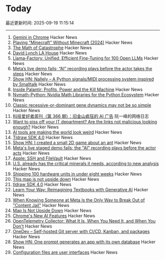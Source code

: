 # Today

最近更新时间: 2025-09-19 11:15:14

--- 
1. [Gemini in Chrome](https://gemini.google/overview/gemini-in-chrome/) Hacker News
2. [Playing “Minecraft” Without Minecraft (2024)](https://lenowo.org/viewtopic.php?t=5) Hacker News
3. [The Math of Catastrophe](https://www.quantamagazine.org/the-math-of-climate-change-tipping-points-20250915/) Hacker News
4. [David Lynch LA House](https://www.wallpaper.com/design-interiors/david-lynch-house-los-angeles-for-sale) Hacker News
5. [Llama-Factory: Unified, Efficient Fine-Tuning for 100 Open LLMs](https://github.com/hiyouga/LLaMA-Factory) Hacker News
6. [Meta’s live demo fails; “AI” recording plays before the actor takes the steps](https://www.reddit.com/r/LivestreamFail/comments/1nkbig7/metas_live_staged_demo_fails_the_ai_recording/) Hacker News
7. [Show HN: Nallely – A Python signals/MIDI processing system inspired by Smalltalk](https://dr-schlange.github.io/nallely-midi/) Hacker News
8. [Inside Palantir: Profits, Power and the Kill Machine](https://citizensreunited.substack.com/p/inside-palantir-profits-power-and) Hacker News
9. [Nvmath-Python: Nvidia Math Libraries for the Python Ecosystem](https://github.com/NVIDIA/nvmath-python) Hacker News
10. [Classic recessive-or-dominant gene dynamics may not be so simple](https://news.stanford.edu/stories/2025/09/classic-recessive-dominant-gene-dynamics-pesticide-resistance-research) Hacker News
11. [科技爱好者周刊（第 366 期）：旧金山疯狂的 AI 广告](http://www.ruanyifeng.com/blog/2025/09/weekly-issue-366.html) 阮一峰的网络日志
12. [Want to piss off your IT department? Are the links not malicious looking enough?](https://phishyurl.com/) Hacker News
13. [AI tools are making the world look weird](https://strat7.com/blogs/weird-in-weird-out/) Hacker News
14. [Tldraw SDK 4.0](https://tldraw.dev/blog/tldraw-sdk-4-0) Hacker News
15. [Show HN: I created a small 2D game about an ant](https://aanthonymax.github.io/ant-and-apples/) Hacker News
16. [Meta's live staged demo fails; the "AI" recording plays before the actor acts](https://old.reddit.com/r/LivestreamFail/comments/1nkbig7/metas_live_staged_demo_fails_the_ai_recording/) Hacker News
17. [Apple: SSH and FileVault](https://keith.github.io/xcode-man-pages/apple_ssh_and_filevault.7.html) Hacker News
18. [U.S. already has the critical minerals it needs, according to new analysis](https://www.minesnewsroom.com/news/us-already-has-critical-minerals-it-needs-theyre-being-thrown-away-new-analysis-shows) Hacker News
19. [Shipping 100 hardware units in under eight weeks](https://farhanhossain.substack.com/p/how-we-shipped-100-hardware-units) Hacker News
20. [This map is not upside down](https://www.maps.com/this-map-is-not-upside-down/) Hacker News
21. [tldraw SDK 4.0](https://tldraw.dev/blog/tldraw-sdk-4-0) Hacker News
22. [Learn Your Way: Reimagining Textbooks with Generative AI](https://research.google/blog/learn-your-way-reimagining-textbooks-with-generative-ai/) Hacker News
23. [When Knowing Someone at Meta Is the Only Way to Break Out of "Content Jail"](https://www.eff.org/pages/when-knowing-someone-meta-only-way-break-out-content-jail) Hacker News
24. [Map Is Not Upside Down](https://www.maps.com/this-map-is-not-upside-down/) Hacker News
25. [Chrome's New AI Features](https://blog.google/products/chrome/new-ai-features-for-chrome/) Hacker News
26. [OpenTelemetry Collector: What It Is, When You Need It, and When You Don't](https://oneuptime.com/blog/post/2025-09-18-what-is-opentelemetry-collector-and-why-use-one/view) Hacker News
27. [OneDev – Self-hosted Git server with CI/CD, Kanban, and packages](https://onedev.io/) Hacker News
28. [Show HN: One prompt generates an app with its own database](https://www.manyminiapps.com/) Hacker News
29. [Configuration files are user interfaces](https://ochagavia.nl/blog/configuration-files-are-user-interfaces/) Hacker News
